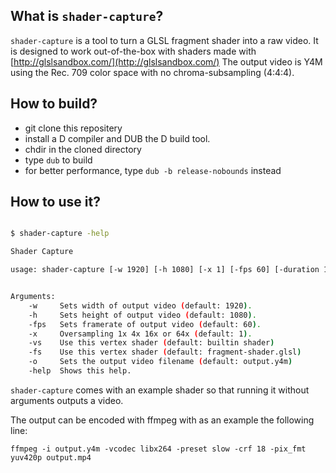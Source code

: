 ## What is `shader-capture`? 

`shader-capture` is a tool to turn a GLSL fragment shader into a raw video.
It is designed to work out-of-the-box with shaders made with [http://glslsandbox.com/](http://glslsandbox.com/)
The output video is Y4M using the Rec. 709 color space with no chroma-subsampling (4:4:4).

## How to build?

- git clone this repositery
- install a D compiler and DUB the D build tool.
- chdir in the cloned directory
- type `dub` to build
- for better performance, type `dub -b release-nobounds` instead


## How to use it?

```bash

$ shader-capture -help

Shader Capture

usage: shader-capture [-w 1920] [-h 1080] [-x 1] [-fps 60] [-duration 1] [-vs vertex.glsl] [-fs fragment.glsl] [-o output.y4m] [-h]


Arguments:
    -w     Sets width of output video (default: 1920).
    -h     Sets height of output video (default: 1080).
    -fps   Sets framerate of output video (default: 60).
    -x     Oversampling 1x 4x 16x or 64x (default: 1).
    -vs    Use this vertex shader (default: builtin shader)
    -fs    Use this vertex shader (default: fragment-shader.glsl)
    -o     Sets the output video filename (default: output.y4m)
    -help  Shows this help.

```

`shader-capture` comes with an example shader so that running it without arguments outputs a video.

The output can be encoded with ffmpeg with as an example the following line:

```
ffmpeg -i output.y4m -vcodec libx264 -preset slow -crf 18 -pix_fmt yuv420p output.mp4
```